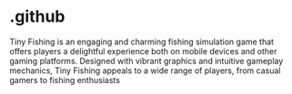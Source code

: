 # .github
Tiny Fishing is an engaging and charming fishing simulation game that offers players a delightful experience both on mobile devices and other gaming platforms. Designed with vibrant graphics and intuitive gameplay mechanics, Tiny Fishing appeals to a wide range of players, from casual gamers to fishing enthusiasts

